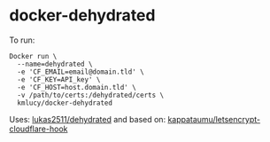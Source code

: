 # docker-dehydrated

To run:
```
Docker run \
  --name=dehydrated \
  -e 'CF_EMAIL=email@domain.tld' \
  -e 'CF_KEY=API_key' \
  -e 'CF_HOST=host.domain.tld' \
  -v /path/to/certs:/dehydrated/certs \
  kmlucy/docker-dehydrated
  ```
  
  Uses: [lukas2511/dehydrated](https://github.com/lukas2511/dehydrated) and based on: [kappataumu/letsencrypt-cloudflare-hook](https://github.com/kappataumu/letsencrypt-cloudflare-hook)
